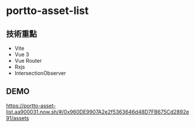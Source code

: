 # portto-asset-list

## 技術重點
- Vite
- Vue 3
- Vue Router
- Rxjs
- IntersectionObserver

## DEMO
https://portto-asset-list.aa900031.now.sh/#/0x960DE9907A2e2f5363646d48D7FB675Cd2892e91/assets
